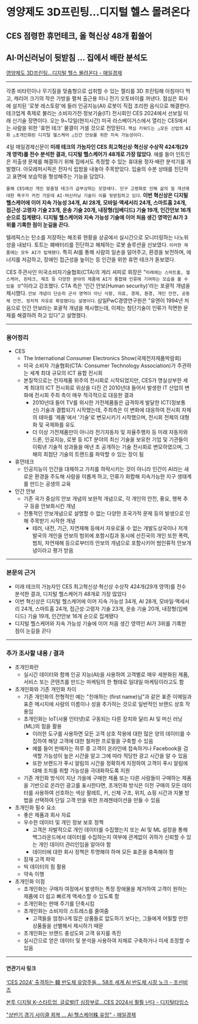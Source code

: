 # 영양제도 3D프린팅…디지털 헬스 몰려온다
## CES 점령한 휴먼테크, 올 혁신상 48개 휩쓸어
## AI·머신러닝이 뒷받침 … 집에서 배란 분석도
[영양제도 3D프린팅…디지털 헬스 몰려온다 - 매일경제](https://n.news.naver.com/article/newspaper/009/0005239425?date=20240104)

---

각종 비타민이나 무기질을 맞춤형으로 섭취할 수 있는 젤리를 3D 프린팅해 아침마다 먹고, 캐리어 크기의 작은 가방을 펼쳐 출근용 미니 전기 오토바이를 꺼낸다. 점심은 회사에 설치된 '로봇 레스토랑'에 들러 인공지능(AI) 로봇이 직접 조리한 음식으로 해결한다. 테크업계 축제로 불리는 소비자가전·정보기술(IT) 전시회인 CES 2024에서 선보일 미래 신기술 장면이다. 오는 9~12일(현지시간) 미국 라스베이거스에서 열리는 CES에서는 사람을 위한 '휴먼 테크' 물결이 거셀 것으로 전망된다. `핵심 키워드는 △모든 산업의 AI화 △초개인화된 디지털 헬스케어 △인간 안보를 위한 지속 가능성이다.`

4일 매일경제신문이 **미래 테크의 가늠자인 CES 최고혁신상·혁신상 수상작 424개(29개 영역)를 전수 분석한 결과, 디지털 헬스케어가 48개로 가장 많았다**. 예를 들어 인트인은 저출생 문제를 해결하기 위해 집에서도 측정할 수 있는 휴대용 정자·배란 분석기를 개발했다. 아모레퍼시픽은 전자식 립밤을 내놓아 주목받았다. 입술의 수분 상태를 진단하고 표면에 보습막을 형성해주는 기능을 담았다.

`올해 CES에선 개인 맞춤형 테크가 급부상하는 모양새다. 인구 고령화로 인해 삶의 질 개선에 대한 욕구가 커진 가운데 AI·머신러닝 기술이 이를 뒷받침하고 있다`. **이번 혁신상은 디지털 헬스케어에 이어 지속 가능성 34개, AI 28개, 모바일·액세서리 24개, 스마트홈 24개, 접근성·고령자 기술 23개, 운송 기술 20개, 내장형(임베디드) 기술 19개, 인간안보 16개 순으로 집계됐다. 디지털 헬스케어와 지속 가능성 기술에 이어 처음 생긴 영역인 AI가 3위를 기록한 점이 눈길을 끈다.**

텔레픽스는 탄소를 저장하는 해조류 현황을 상공에서 실시간으로 모니터링하는 나노위성을 내놨다. 토트는 폐배터리를 진단하고 해체하는 로봇 솔루션을 선보였다. `이러한 제품에는 모두 AI가 탑재됐다`. 특히 AI를 통해 사람의 일손을 덜어주고, 환경을 보전하며, 에너지를 저감하고, 장애인 접근성을 높이는 등 인간을 위한 휴먼 테크가 돋보였다.

CES 주관사인 미국소비자기술협회(CTA)의 게리 셔피로 회장은 "`미래에는 스마트홈, 헬스케어, 핀테크, 제조 등 다양한 분야의 제품에 AI가 통합돼 인류에 기여하는 모습을 볼 수 있을 것`"이라고 강조했다. CTA 측은 '인간 안보(Human security)'라는 포괄적 개념을 제시했다. `안보 개념이 단순히 군사 영역이 아닌 식량, 의료, 경제, 환경, 개인 안전, 공동체 안전, 정치적 자유로 확장됐다는 설명이다`. 삼일PwC경영연구원은 "유엔이 1994년 처음으로 인간 안보라는 포괄적 개념을 제시했는데, 이제는 첨단기술이 인류가 직면한 문제를 해결하려 하고 있다"고 설명했다.

---

### 용어정리

* CES
    * The International Consumer Electronics Show(국제전자제품박람회)
    * 미국 소비자 기술협회(CTA: Consumer Technology Association)가 주관하는 세계 최대 규모의 ICT 융합 전시회
    * 본질적으로는 전자제품 위주의 전시회로 시작되었지만, CES가 명실상부한 세계 최대의 ICT 전시회로 위상을 다진 건 2010년대 들어서 발생한 IT 산업의 변화에 전시회 주최 측이 매우 적극적으로 대응한 결과
        * 2010년대 들어 TV를 위시한 가전제품들은 급격하게 발달한 ICT(정보통신) 기술과 결합되기 시작했는데, 주최측은 이 변화에 대응하여 전시회 자체의 테마를 '제품'에서 '기술'로 변모시키기 시작했으며, 전시회 전체의 대형화 및 국제화를 유도
        * 더 이상 가전제품만이 아니라 전기자동차 및 자율주행차 등 미래 자동차와 드론, 인공지능, 로봇 등 ICT 분야의 최신 기술을 보유한 기업 및 기관들이 이뤄낸 기술적 성과들을 매년 초 공개하는 기술 전시회로 변모하였으며, 그 해의 최첨단 기술의 트랜드를 파악할 수 있는 장이 됨
* 휴먼테크
    * 인공지능이 인간을 대체하고 가치를 하락시키는 것이 아니라 인간이 AI라는 새로운 환경을 주도해 사람을 이롭게 하고, 인류가 화합해 지속가능한 지구 생태계를 만드는 공생의 교육
* 인간 안보
    * 기존 국가 중심의 안보 개념의 보완적 개념으로, 각 개인의 안전, 풍요, 행복 추구 등을 안보화시킨 개념
    * 전통적인 안보개념으로 설명할 수 없는 다양한 초국가적 문제 등의 발생으로 인해 주목받기 시작한 개념
        * 테러, 내전, 기근, 자연재해 등에서 자유로울 수 없는 개발도상국이나 저개발국의 개인을 안보의 범위에 포함시킴과 동시에 선진국의 개인 또한 폭력, 범죄, 자연재해 등으로부터의 안보의 개념으로 포함시키어 범인류적 안보개념이라고 평가 받음

---

### 본문의 근거 

* 미래 테크의 가늠자인 CES 최고혁신상·혁신상 수상작 424개(29개 영역)를 전수 분석한 결과, 디지털 헬스케어가 48개로 가장 많았다
* 이번 혁신상은 디지털 헬스케어에 이어 지속 가능성 34개, AI 28개, 모바일·액세서리 24개, 스마트홈 24개, 접근성·고령자 기술 23개, 운송 기술 20개, 내장형(임베디드) 기술 19개, 인간안보 16개 순으로 집계됐다
* 디지털 헬스케어와 지속 가능성 기술에 이어 처음 생긴 영역인 AI가 3위를 기록한 점이 눈길을 끈다

---

### 추가 조사할 내용 / 결과 

* 초개인화란
    * 실시간 데이터와 함께 인공 지능(AI)을 사용하여 고객별로 매우 세분화된 제품, 서비스 또는 콘텐츠를 만드는 마케팅의 한 형태로 일대일 마케팅이라고도 함
* 초개인화와 기존 개인화 차이
    * 기존 개인화의 전형적인 예는 "친애하는 (first name)님"과 같은 표준 이메일과 표준 메시지에 사람의 이름이나 성을 추가하는 것으로 일반적인 브랜드 상호 작용임
    * 초개인화는 IoT(사물 인터넷)로 구동되는 다른 장치와 달리 AI 및 머신 러닝(ML)의 힘을 활용
        * 이러한 도구를 사용하면 모든 고객 상호 작용에 대한 많은 양의 데이터를 수집하여 해당 고객에 대한 철저한 프로필을 구축할 수 있음
        * 예를 들어 판매자는 하루 중 고객이 온라인에 접속하거나 Facebook을 검색할 가능성이 높은 시간을 알고 그에 따라 적당한 광고 시간을 알 수 있음
        * 또한 브랜드가 푸시 알림의 시간을 정확하게 지정하여 고객이 푸시 알림에 대해 조치를 취할 가능성을 극대화하도록 지원
    * 기존 개인화 방식이 지난 가을에 구매한 제품 또는 다른 사람들이 구매하는 제품을 기반으로 온라인 광고를 표시한다면, 초개인화 방식은 이전 구매의 모든 데이터를 사용하여 선호하는 색상 팔레트, 키, 신체 구조, 위치, 쇼핑 시간과 지불 방법을 선택하여 단일 고객 만을 위한 프레젠테이션을 만들 수 있음
* 초개인화 필수 요소
    * 좋은 제품과 회사 자료
    * 우수한 데이터 및 개인 정보 보호 정책
        * 고객은 자발적으로 개인 데이터를 수집했는지 또는 AI 및 ML 설정을 통해 백그라운드에서 데이터를 수집하는지 여부에 관계없이 귀하가 신뢰할 수 있는 개인 데이터 관리인임을 알아야 함
        * 데이터에 대한 회사 정책은 투명해야 하며 모든 표준을 충족해야 함
    * 잠재 고객 파악
    * 빅 데이터의 힘 활용
    * 약속 이행
* 초개인화 이점
    * 초개인화는 구매자 여정에서 발생하는 특정 장애물을 제거하여 고객이 원하는 제품에 더 쉽고 빠르게 액세스할 수 있도록 함
    * 초개인화는 판매 주기를 단축시킴
    * 초개인화는 소비자의 스트레스를 줄여줌
        * 고객들을 엄청나게 많은 상품들로 압도하기 보다는, 그들에게 어필할 만한 상품들을 선별해서 제시하기 때문
    * 초개인화는 브랜드 충성도와 고객 유지를 촉진
    * 실시간으로 얻은 데이터 및 분석을 사용하여 자체로 구축하거나 미세 조정할 수 있음


--- 

#### 연관기사 링크

[‘CES 2024’ 출격하는 韓 반도체 유망주들… 58조 세계 AI 반도체 시장 노크 - 조선비즈](https://biz.chosun.com/it-science/ict/2024/01/03/CFF4KV7LURBLZP4D2BX5S6PHQE/)

[본투 디지털 K-스타트업, 글로벌IT 심장부로...CES 2024서 훨훨 난다 - 디지털타임스](https://www.dt.co.kr/contents.html?article_no=2024010402109931820002)

["상반기 경기 사이클 회복 … AI·헬스케어株 유망" - 매일경제](https://www.mk.co.kr/news/special-edition/10912691)
